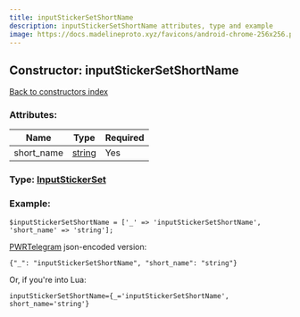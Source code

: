 ```yaml
---
title: inputStickerSetShortName
description: inputStickerSetShortName attributes, type and example
image: https://docs.madelineproto.xyz/favicons/android-chrome-256x256.png
---
```

## Constructor: inputStickerSetShortName  
[Back to constructors index](index.md)



### Attributes:

| Name     |    Type       | Required |
|----------|---------------|----------|
|short\_name|[string](../types/string.md) | Yes|



### Type: [InputStickerSet](../types/InputStickerSet.md)


### Example:

```
$inputStickerSetShortName = ['_' => 'inputStickerSetShortName', 'short_name' => 'string'];
```  

[PWRTelegram](https://pwrtelegram.xyz) json-encoded version:

```
{"_": "inputStickerSetShortName", "short_name": "string"}
```


Or, if you're into Lua:  


```
inputStickerSetShortName={_='inputStickerSetShortName', short_name='string'}

```


